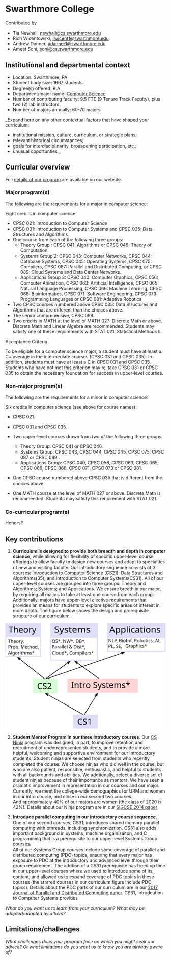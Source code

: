 # Swarthmore College
Contributed by
- Tia Newhall, newhall@cs.swarthmore.edu
- Rich Wicentowski, rwicent1@swarthmore.edu
- Andrew Danner, adanner1@swarthmore.edu
- Ameet Soni, soni@cs.swarthmore.edu


## Institutional and departmental context
- Location: Swarthmore, PA
- Student body size: 1667 students
- Degree(s) offered: B.A.
- Department/major name: [Computer Science](https://cs.swarthmore.edu)
- Number of contributing faculty: 9.5 FTE (9 Tenure Track Faculty), plus two (2) lab instructors.
- Number of majors annually: 60-70 majors

_Expand here on any other contextual factors that have shaped your curriculum:
- institutional mission, culture, curriculum, or strategic plans;
- relevant historical circumstances;
- goals for interdisciplinarity, broaadening participation, etc.;
- unusual opportunties._

## Curricular overview

Full [details of our program](https://www.swarthmore.edu/computer-science/honors-majors-and-minors) are
available on our website.

### Major program(s)

The following are the requirements for a major in computer science:

Eight credits in computer science:
* CPSC 021: Introduction to Computer Science
* CPSC 031: Introduction to Computer Systems and CPSC 035: Data Structures and Algorithms
* One course from each of the following three groups:
  - Theory Group : CPSC 041: Algorithms or CPSC 046: Theory of Computation
  - Systems Group 2: CPSC 043: Computer Networks, CPSC 044: Database Systems, CPSC 045: Operating Systems, CPSC 075: Compilers, CPSC 087: Parallel and Distributed Computing, or CPSC 089: Cloud Systems and Data Center Networks.
  - Applications Group 3: CPSC 040: Computer Graphics, CPSC 056: Computer Animation, CPSC 063: Artificial Intelligence, CPSC 065: Natural Language Processing, CPSC 066: Machine Learning, CPSC 068: Bioinformatics, CPSC 071: Software Engineering, CPSC 073: Programming Languages or CPSC 081: Adaptive Robotics
* Two CPSC courses numbered above CPSC 035: Data Structures and Algorithms that are different than the choices above.  
* The senior comprehensive, ​CPSC 099.
* Two credits in MATH at the level of MATH 027: Discrete Math or above. Discrete Math and Linear Algebra are recommended. Students may satisfy one of these requirements with STAT 021: Statistical Methods II.

Acceptance Criteria

To be eligible for a computer science major, a student must have at least a C+ average in the intermediate courses (CPSC 031 and CPSC 035). In addition, students must have at least a C in CPSC 031 and CPSC 035. Students who have not met this criterion may re-take CPSC 031 or CPSC 035 to obtain the necessary foundation for success in upper-level courses.

### Non-major program(s)

The following are the requirements for a minor in computer science:

Six credits in computer science (see above for course names):

* CPSC 021.
* CPSC 031 and CPSC 035.
* Two upper-level courses drawn from two of the following three groups:
  - Theory Group: CPSC 041 or CPSC 046.
  - Systems Group: CPSC 043, CPSC 044, CPSC 045, CPSC 075, CPSC 087 or CPSC 089 .
  - Applications Group: CPSC 040, CPSC 056, CPSC 063, CPSC 065, CPSC 066, CPSC 068, CPSC 071, CPSC 073 or CPSC 081.

* One CPSC course numbered above CPSC 035 that is different from the choices above.
* One MATH course at the level of MATH 027 or above. Discrete Math is recommended. Students may satisfy this requirement with STAT 021.

### Co-curricular program(s)

Honors?

## Key contributions

1. **Curriculum is designed to provide both breadth and depth in computer science**, while allowing for flexibility of specific upper-level course offerings to allow faculty to design new courses and adapt to specialties of new and
visiting faculty.
Our introductory sequence consists of 3 courses:  Introduction to Computer
Science (CS21); Data Structures and Algorithms(35); and Introduction to
Computer Systems(CS31).   All of our upper-level courses are grouped into
three groups: Theory and Algorithms; Systems; and Applications.  We ensure
breath in our major, by requiring all majors to take at least one course
from each group.  Additionally, majors have upper-level elective requirements
that provides an means for students to explore specific areas of interest in
more depth.   The figure below shows the design and prerequisite structure of 
our curriculum.

![figure of our curriculum with groups and requirements](currfig.svg)

2. **Student Mentor Program in our three introductory courses**.  Our
  [CS Ninja](https://www.swarthmore.edu/computer-science/ninjas) program
was designed, in part, to improve retention and recruitment of underrepresented
students, and to provide a more helpful, welcoming and supportive environment
for our introductory students. Student ninjas are selected from students who
recently completed the course.  We choose ninjas who did well in the course,
but who are also patient, responsible, enthusiastic, and helpful to students with all backrounds and abilities.  We addtionally, select a diverse set of 
student ninjas because of their importance as mentors.  We have seen a 
dramatic improvement in representation in our courses and our major.  
Currently, we meet the college-wide demographics for URM and women
in our intro course, and close in our second two courses.  
And approximately 40% of our majors are women (the class of 2020 is 42%).
Details about our Ninja program are in our [SIGCSE 2014 paper](https://dl.acm.org/doi/10.1145/2538862.2538923)

3. **Introduce parallel computing in our introductory course sequence**.
  One of our second courses, CS31, introduces shared memory parallel computing
  with pthreads, including synchronization.  CS31 also adds important 
  background in systems, machine orgainizaiton, and C programming that 
  is a prerequisite to our upper-level Systems Group courses.  
  All of our Systems Group courses include some coverage of parallel and 
  distributed computing (PDC) topics, ensuring that every major has 
  exposure to PDC at the introductory and advanced level through their
  group requirement.  The addtion
  of a CS31 prerequisite has freed up time in our upper-level courses
  where we used to introduce some of its content, and allowed us to expand
  coverage of PDC topics in these courses (the starred courses in our 
  curriculum figure include PDC topics).  Details about the PDC parts of 
  our curriculum are in our [2017 Journal of Parallel and Distributed 
  Computing paper](https://www.sciencedirect.com/science/article/pii/S0743731517300114).  CS31, Introdcution to Computer Systems provides 

_What do you want us to learn from your curriculum? What may be adopted/adapted by others?_

## Limitations/challenges
_What challenges does your program face on which you might seek our advice? Or what limitations do you want us to know you are already aware of?_
